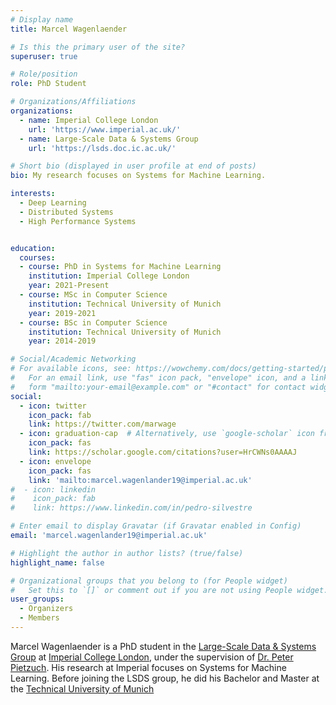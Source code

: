 ```yaml
---
# Display name
title: Marcel Wagenlaender

# Is this the primary user of the site?
superuser: true

# Role/position
role: PhD Student

# Organizations/Affiliations
organizations:
  - name: Imperial College London
    url: 'https://www.imperial.ac.uk/'
  - name: Large-Scale Data & Systems Group
    url: 'https://lsds.doc.ic.ac.uk/'

# Short bio (displayed in user profile at end of posts)
bio: My research focuses on Systems for Machine Learning.

interests:
  - Deep Learning
  - Distributed Systems
  - High Performance Systems


education:
  courses:
  - course: PhD in Systems for Machine Learning
    institution: Imperial College London
    year: 2021-Present
  - course: MSc in Computer Science
    institution: Technical University of Munich
    year: 2019-2021
  - course: BSc in Computer Science
    institution: Technical University of Munich
    year: 2014-2019

# Social/Academic Networking
# For available icons, see: https://wowchemy.com/docs/getting-started/page-builder/#icons
#   For an email link, use "fas" icon pack, "envelope" icon, and a link in the
#   form "mailto:your-email@example.com" or "#contact" for contact widget.
social:
  - icon: twitter
    icon_pack: fab
    link: https://twitter.com/marwage
  - icon: graduation-cap  # Alternatively, use `google-scholar` icon from `ai` icon pack
    icon_pack: fas
    link: https://scholar.google.com/citations?user=HrCWNs0AAAAJ
  - icon: envelope
    icon_pack: fas
    link: 'mailto:marcel.wagenlander19@imperial.ac.uk'
#  - icon: linkedin
#    icon_pack: fab
#    link: https://www.linkedin.com/in/pedro-silvestre

# Enter email to display Gravatar (if Gravatar enabled in Config)
email: 'marcel.wagenlander19@imperial.ac.uk'

# Highlight the author in author lists? (true/false)
highlight_name: false

# Organizational groups that you belong to (for People widget)
#   Set this to `[]` or comment out if you are not using People widget.
user_groups:
  - Organizers
  - Members
---
```


Marcel Wagenlaender is a PhD student in the [Large-Scale Data & Systems Group](https://lsds.doc.ic.ac.uk/) at [Imperial College London](http://www.imperial.ac.uk/), under the supervision of [Dr. Peter Pietzuch](https://www.doc.ic.ac.uk/~prp/). His research at Imperial focuses on Systems for Machine Learning. 
Before joining the LSDS group, he did his Bachelor and Master at the [Technical University of Munich](https://in.tum.de/)
